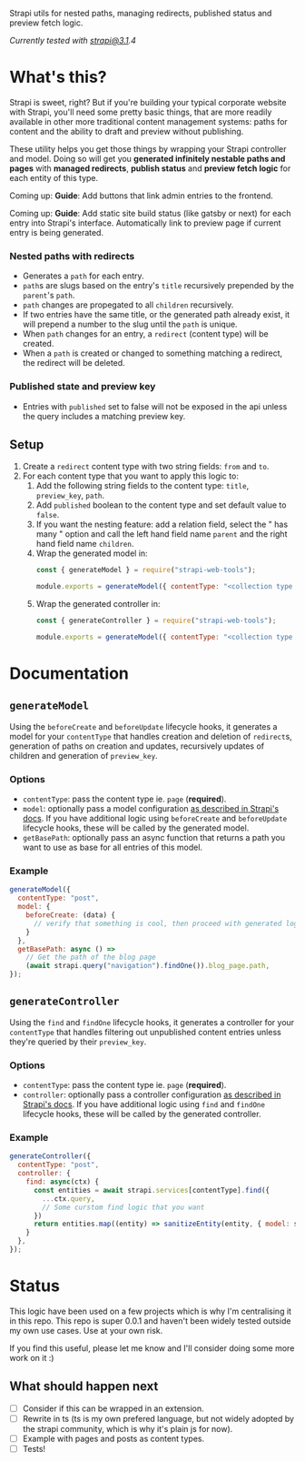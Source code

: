 Strapi utils for nested paths, managing redirects, published status and preview fetch logic.

_Currently tested with strapi@3.1.4_

# What's this?

Strapi is sweet, right? But if you're building your typical corporate website with Strapi, you'll need some pretty basic things, that are more readily available in other more traditional content management systems: paths for content and the ability to draft and preview without publishing.

These utility helps you get those things by wrapping your Strapi controller and model. Doing so will get you **generated infinitely nestable paths and pages** with **managed redirects**, **publish status** and **preview fetch logic** for each entity of this type.

Coming up: **Guide**: Add buttons that link admin entries to the frontend.

Coming up: **Guide**: Add static site build status (like gatsby or next) for each entry into Strapi's interface. Automatically link to preview page if current entry is being generated.

### Nested paths with redirects
- Generates a `path` for each entry.
- `path`s are slugs based on the entry's `title` recursively prepended by the `parent`'s `path`.
- `path` changes are propegated to all `children` recursively.
- If two entries have the same title, or the generated path already exist, it will prepend a number to the slug until the `path` is unique.
- When `path` changes for an entry, a `redirect` (content type) will be created.
- When a `path` is created or changed to something matching a redirect, the redirect will be deleted.

### Published state and preview key
- Entries with `published` set to false will not be exposed in the api unless the query includes a matching preview key.

## Setup
1. Create a `redirect` content type with two string fields: `from` and `to`.
2. For each content type that you want to apply this logic to:
    1. Add the following string fields to the content type: `title`, `preview_key`, `path`.
    2. Add `published` boolean to the content type and set default value to `false`.
    3. If you want the nesting feature: add a relation field, select the "<Type> has many <Types>" option and call the left hand field name `parent` and the right hand field name `children`.
    4. Wrap the generated model in:
        ```js
        const { generateModel } = require("strapi-web-tools");

        module.exports = generateModel({ contentType: "<collection type name ie. 'page'>" });
        ```
    5. Wrap the generated controller in:
        ```js
        const { generateController } = require("strapi-web-tools");

        module.exports = generateModel({ contentType: "<collection type name ie. 'post'>" });
        ```

# Documentation

## `generateModel`
Using the `beforeCreate` and `beforeUpdate` lifecycle hooks, it generates a model for your `contentType` that handles creation and deletion of `redirect`s, generation of paths on creation and updates, recursively updates of children and generation of `preview_key`.

### Options
- `contentType`: pass the content type ie. `page` (**required**).
- `model`: optionally pass a model configuration [as described in Strapi's docs](https://strapi.io/documentation/v3.x/concepts/models.html#lifecycle-hooks). If you have additional logic using `beforeCreate` and `beforeUpdate` lifecycle hooks, these will be called by the generated model.
- `getBasePath`: optionally pass an async function that returns a path you want to use as base for all entries of this model.

### Example
```js
generateModel({
  contentType: "post",
  model: {
    beforeCreate: (data) {
      // verify that something is cool, then proceed with generated logic.
    }
  },
  getBasePath: async () =>
    // Get the path of the blog page
    (await strapi.query("navigation").findOne()).blog_page.path,
});
```

## `generateController`
Using the `find` and `findOne` lifecycle hooks, it generates a controller for your `contentType` that handles filtering out unpublished content entries unless they're queried by their `preview_key`.

### Options
- `contentType`: pass the content type ie. `page` (**required**).
- `controller`: optionally pass a controller configuration [as described in Strapi's docs](https://strapi.io/documentation/v3.x/concepts/controllers.html#core-controllers). If you have additional logic using `find` and `findOne` lifecycle hooks, these will be called by the generated controller.


### Example
```js
generateController({
  contentType: "post",
  controller: {
    find: async(ctx) {
      const entities = await strapi.services[contentType].find({
        ...ctx.query,
        // Some curstom find logic that you want
      })
      return entities.map((entity) => sanitizeEntity(entity, { model: strapi.models.post }));
    }
  },
});
```

# Status
This logic have been used on a few projects which is why I'm centralising it in this repo. This repo is super 0.0.1 and haven't been widely tested outside my own use cases. Use at your own risk.

If you find this useful, please let me know and I'll consider doing some more work on it :)

## What should happen next
- [ ] Consider if this can be wrapped in an extension.
- [ ] Rewrite in ts (ts is my own prefered language, but not widely adopted by the strapi community, which is why it's plain js for now).
- [ ] Example with pages and posts as content types.
- [ ] Tests!